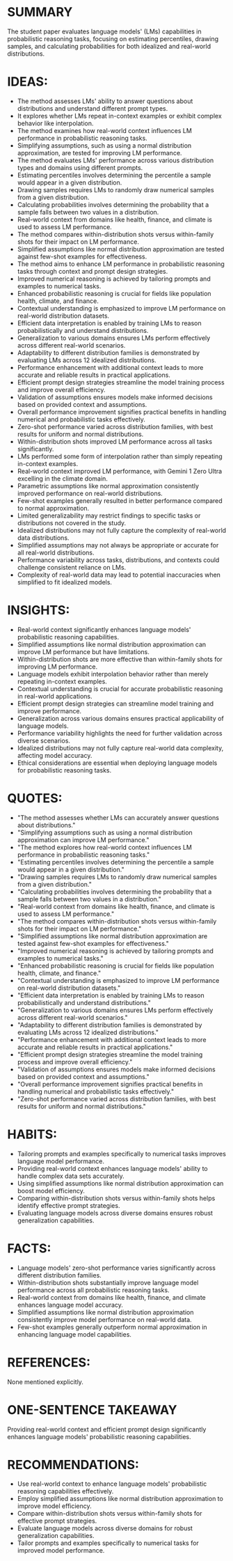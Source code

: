 # SUMMARY
The student paper evaluates language models' (LMs) capabilities in probabilistic reasoning tasks, focusing on estimating percentiles, drawing samples, and calculating probabilities for both idealized and real-world distributions.

# IDEAS:
- The method assesses LMs' ability to answer questions about distributions and understand different prompt types.
- It explores whether LMs repeat in-context examples or exhibit complex behavior like interpolation.
- The method examines how real-world context influences LM performance in probabilistic reasoning tasks.
- Simplifying assumptions, such as using a normal distribution approximation, are tested for improving LM performance.
- The method evaluates LMs' performance across various distribution types and domains using different prompts.
- Estimating percentiles involves determining the percentile a sample would appear in a given distribution.
- Drawing samples requires LMs to randomly draw numerical samples from a given distribution.
- Calculating probabilities involves determining the probability that a sample falls between two values in a distribution.
- Real-world context from domains like health, finance, and climate is used to assess LM performance.
- The method compares within-distribution shots versus within-family shots for their impact on LM performance.
- Simplified assumptions like normal distribution approximation are tested against few-shot examples for effectiveness.
- The method aims to enhance LM performance in probabilistic reasoning tasks through context and prompt design strategies.
- Improved numerical reasoning is achieved by tailoring prompts and examples to numerical tasks.
- Enhanced probabilistic reasoning is crucial for fields like population health, climate, and finance.
- Contextual understanding is emphasized to improve LM performance on real-world distribution datasets.
- Efficient data interpretation is enabled by training LMs to reason probabilistically and understand distributions.
- Generalization to various domains ensures LMs perform effectively across different real-world scenarios.
- Adaptability to different distribution families is demonstrated by evaluating LMs across 12 idealized distributions.
- Performance enhancement with additional context leads to more accurate and reliable results in practical applications.
- Efficient prompt design strategies streamline the model training process and improve overall efficiency.
- Validation of assumptions ensures models make informed decisions based on provided context and assumptions.
- Overall performance improvement signifies practical benefits in handling numerical and probabilistic tasks effectively.
- Zero-shot performance varied across distribution families, with best results for uniform and normal distributions.
- Within-distribution shots improved LM performance across all tasks significantly.
- LMs performed some form of interpolation rather than simply repeating in-context examples.
- Real-world context improved LM performance, with Gemini 1 Zero Ultra excelling in the climate domain.
- Parametric assumptions like normal approximation consistently improved performance on real-world distributions.
- Few-shot examples generally resulted in better performance compared to normal approximation.
- Limited generalizability may restrict findings to specific tasks or distributions not covered in the study.
- Idealized distributions may not fully capture the complexity of real-world data distributions.
- Simplified assumptions may not always be appropriate or accurate for all real-world distributions.
- Performance variability across tasks, distributions, and contexts could challenge consistent reliance on LMs.
- Complexity of real-world data may lead to potential inaccuracies when simplified to fit idealized models.

# INSIGHTS:
- Real-world context significantly enhances language models' probabilistic reasoning capabilities.
- Simplified assumptions like normal distribution approximation can improve LM performance but have limitations.
- Within-distribution shots are more effective than within-family shots for improving LM performance.
- Language models exhibit interpolation behavior rather than merely repeating in-context examples.
- Contextual understanding is crucial for accurate probabilistic reasoning in real-world applications.
- Efficient prompt design strategies can streamline model training and improve performance.
- Generalization across various domains ensures practical applicability of language models.
- Performance variability highlights the need for further validation across diverse scenarios.
- Idealized distributions may not fully capture real-world data complexity, affecting model accuracy.
- Ethical considerations are essential when deploying language models for probabilistic reasoning tasks.

# QUOTES:
- "The method assesses whether LMs can accurately answer questions about distributions."
- "Simplifying assumptions such as using a normal distribution approximation can improve LM performance."
- "The method explores how real-world context influences LM performance in probabilistic reasoning tasks."
- "Estimating percentiles involves determining the percentile a sample would appear in a given distribution."
- "Drawing samples requires LMs to randomly draw numerical samples from a given distribution."
- "Calculating probabilities involves determining the probability that a sample falls between two values in a distribution."
- "Real-world context from domains like health, finance, and climate is used to assess LM performance."
- "The method compares within-distribution shots versus within-family shots for their impact on LM performance."
- "Simplified assumptions like normal distribution approximation are tested against few-shot examples for effectiveness."
- "Improved numerical reasoning is achieved by tailoring prompts and examples to numerical tasks."
- "Enhanced probabilistic reasoning is crucial for fields like population health, climate, and finance."
- "Contextual understanding is emphasized to improve LM performance on real-world distribution datasets."
- "Efficient data interpretation is enabled by training LMs to reason probabilistically and understand distributions."
- "Generalization to various domains ensures LMs perform effectively across different real-world scenarios."
- "Adaptability to different distribution families is demonstrated by evaluating LMs across 12 idealized distributions."
- "Performance enhancement with additional context leads to more accurate and reliable results in practical applications."
- "Efficient prompt design strategies streamline the model training process and improve overall efficiency."
- "Validation of assumptions ensures models make informed decisions based on provided context and assumptions."
- "Overall performance improvement signifies practical benefits in handling numerical and probabilistic tasks effectively."
- "Zero-shot performance varied across distribution families, with best results for uniform and normal distributions."

# HABITS:
- Tailoring prompts and examples specifically to numerical tasks improves language model performance.
- Providing real-world context enhances language models' ability to handle complex data sets accurately.
- Using simplified assumptions like normal distribution approximation can boost model efficiency.
- Comparing within-distribution shots versus within-family shots helps identify effective prompt strategies.
- Evaluating language models across diverse domains ensures robust generalization capabilities.

# FACTS:
- Language models' zero-shot performance varies significantly across different distribution families.
- Within-distribution shots substantially improve language model performance across all probabilistic reasoning tasks.
- Real-world context from domains like health, finance, and climate enhances language model accuracy.
- Simplified assumptions like normal distribution approximation consistently improve model performance on real-world data.
- Few-shot examples generally outperform normal approximation in enhancing language model capabilities.

# REFERENCES:
None mentioned explicitly.

# ONE-SENTENCE TAKEAWAY
Providing real-world context and efficient prompt design significantly enhances language models' probabilistic reasoning capabilities.

# RECOMMENDATIONS:
- Use real-world context to enhance language models' probabilistic reasoning capabilities effectively.
- Employ simplified assumptions like normal distribution approximation to improve model efficiency.
- Compare within-distribution shots versus within-family shots for effective prompt strategies.
- Evaluate language models across diverse domains for robust generalization capabilities.
- Tailor prompts and examples specifically to numerical tasks for improved model performance.